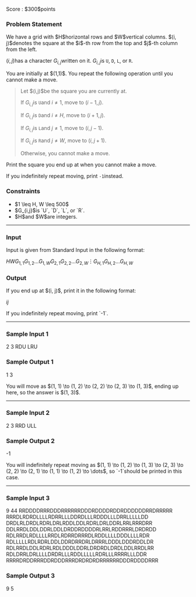 
<div>

<span>

<span>

<p>
Score : $300$points
</p>

<div>

<section>

### **Problem Statement**

<p>
We have a grid with $H$horizontal rows and $W$vertical columns.  $(i, j)$denotes the square at the $i$-th row from the top and $j$-th column from the left.

$(i,j)$has a character $G_{i,j}$written on it.  $G_{i,j}$is `U`, `D`, `L`, or `R`.
</p>

<p>
You are initially at $(1,1)$.  You repeat the following operation until you cannot make a move.
</p>

<blockquote>

<p>
Let $(i,j)$be the square you are currently at.

If $G_{i,j}$is `U`and $i \neq 1$, move to $(i-1,j)$.

If $G_{i,j}$is `D`and $i \neq H$, move to $(i+1,j)$.

If $G_{i,j}$is `L`and $j \neq 1$, move to $(i,j-1)$.

If $G_{i,j}$is `R`and $j \neq W$, move to $(i,j+1)$.

Otherwise, you cannot make a move.  
</p>

</blockquote>

<p>
Print the square you end up at when you cannot make a move.

If you indefinitely repeat moving, print `-1`instead.
</p>

</section>

</div>

<div>

<section>

### **Constraints**

<ul>

<li>
$1 \leq H, W \leq 500$
</li>

<li>
$G_{i,j}$is `U`, `D`, `L`, or `R`.
</li>

<li>
$H$and $W$are integers.
</li>

</ul>

</section>

</div>

---

<div>

<div>

<section>

### **Input**

<p>
Input is given from Standard Input in the following format:
</p>

<div>

$H$$W$$G_{1,1}G_{1,2}\dots G_{1,W}$$G_{2,1}G_{2,2}\dots G_{2,W}$$\vdots$$G_{H,1}G_{H,2}\dots G_{H,W}$
</div>

</section>

</div>

<div>

<section>

### **Output**

<p>
If you end up at $(i, j)$, print it in the following format:
</p>

<div>

$i$$j$
</div>

<p>
If you indefinitely repeat moving, print `-1`.
</p>

</section>

</div>

</div>

---

<div>

<section>

### **Sample Input 1**

<div>

2 3
RDU
LRU

</div>

</section>

</div>

<div>

<section>

### **Sample Output 1**

<div>

1 3

</div>

<p>
You will move as $(1, 1) \to (1, 2) \to (2, 2) \to (2, 3) \to (1, 3)$, ending up here, so the answer is $(1, 3)$.
</p>

</section>

</div>

---

<div>

<section>

### **Sample Input 2**

<div>

2 3
RRD
ULL

</div>

</section>

</div>

<div>

<section>

### **Sample Output 2**

<div>

-1

</div>

<p>
You will indefinitely repeat moving as $(1, 1) \to (1, 2) \to (1, 3) \to (2, 3) \to (2, 2) \to (2, 1) \to (1, 1) \to (1, 2) \to \dots$, so `-1`should be printed in this case.
</p>

</section>

</div>

---

<div>

<section>

### **Sample Input 3**

<div>

9 44
RRDDDDRRRDDDRRRRRRDDDRDDDDRDDRDDDDDDRRDRRRRR
RRRDLRDRDLLLLRDRRLLLDDRDLLLRDDDLLLDRRLLLLLDD
DRDLRLDRDLRDRLDRLRDDLDDLRDRLDRLDDRLRRLRRRDRR
DDLRRDLDDLDDRLDDLDRDDRDDDDRLRRLRDDRRRLDRDRDD
RDLRRDLRDLLLLRRDLRDRRDRRRDLRDDLLLLDDDLLLLRDR
RDLLLLLRDLRDRLDDLDDRDRRDRLDRRRLDDDLDDDRDDLDR
RDLRRDLDDLRDRLRDLDDDLDDRLDRDRDLDRDLDDLRRDLRR
RDLDRRLDRLLLLDRDRLLLRDDLLLLLRDRLLLRRRRLLLDDR
RRRRDRDDRRRDDRDDDRRRDRDRDRDRRRRRRDDDRDDDDRRR

</div>

</section>

</div>

<div>

<section>

### **Sample Output 3**

<div>

9 5

</div>

</section>

</div>

</span>

</span>

</div>
